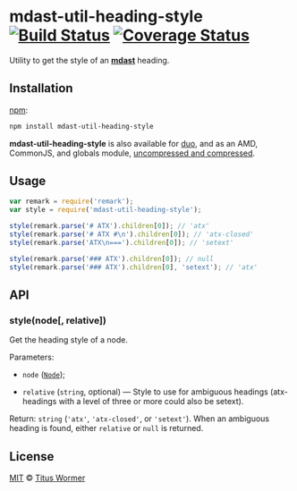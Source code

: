 # mdast-util-heading-style [![Build Status](https://img.shields.io/travis/wooorm/mdast-util-heading-style.svg)](https://travis-ci.org/wooorm/mdast-util-heading-style) [![Coverage Status](https://img.shields.io/codecov/c/github/wooorm/mdast-util-heading-style.svg)](https://codecov.io/github/wooorm/mdast-util-heading-style)

Utility to get the style of an [**mdast**](https://github.com/wooorm/mdast)
heading.

## Installation

[npm](https://docs.npmjs.com/cli/install):

```bash
npm install mdast-util-heading-style
```

**mdast-util-heading-style** is also available for [duo](http://duojs.org/#getting-started),
and as an AMD, CommonJS, and globals module, [uncompressed and
compressed](https://github.com/wooorm/mdast-util-heading-style/releases).

## Usage

```js
var remark = require('remark');
var style = require('mdast-util-heading-style');

style(remark.parse('# ATX').children[0]); // 'atx'
style(remark.parse('# ATX #\n').children[0]); // 'atx-closed'
style(remark.parse('ATX\n===').children[0]); // 'setext'

style(remark.parse('### ATX').children[0]); // null
style(remark.parse('### ATX').children[0], 'setext'); // 'atx'
```

## API

### style(node\[, relative])

Get the heading style of a node.

Parameters:

*   `node` ([`Node`](https://github.com/wooorm/mdast/blob/master/doc/nodes.md));

*   `relative` (`string`, optional) — Style to use for ambiguous headings
    (atx-headings with a level of three or more could also be setext).

Return: `string` (`'atx'`, `'atx-closed'`, or `'setext'`). When an ambiguous
heading is found, either `relative` or `null` is returned.

## License

[MIT](LICENSE) © [Titus Wormer](http://wooorm.com)

